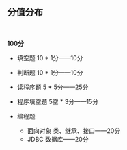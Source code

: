 ## 分值分布

​      

**100分**

* 填空题         10 * 1分——10分
* 判断题         10 * 1分——10分
* 读程序题      5 * 5分——25分

* 程序填空题  5空 * 3分——15分

* 编程题
  * 面向对象 类、继承、接口——20分
  * JDBC 数据库——20分